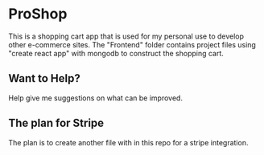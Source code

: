 # ProShop
This is a shopping cart app that is used for my personal use to develop other e-commerce sites.
The "Frontend" folder contains project files using "create react app" with mongodb to construct
the shopping cart.

## Want to Help?
Help give me suggestions on what can be improved.

## The plan for Stripe
The plan is to create another file with in this repo for a stripe integration.
